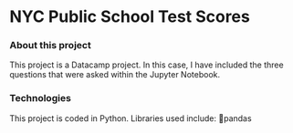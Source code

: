 # NYC Public School Test Scores

### About this project
This project is a Datacamp project. In this case, I have included the three questions that were asked within the Jupyter Notebook.

### Technologies 
This project is coded in Python. Libraries used include: 🐼pandas
